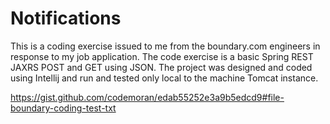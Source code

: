 # Notifications
This is a coding exercise issued to me from the boundary.com engineers in response to my job application.
The code exercise is a basic Spring REST JAXRS POST and GET using JSON.
The project was designed and coded using Intellij and run and tested only local to the machine Tomcat instance.

https://gist.github.com/codemoran/edab55252e3a9b5edcd9#file-boundary-coding-test-txt
